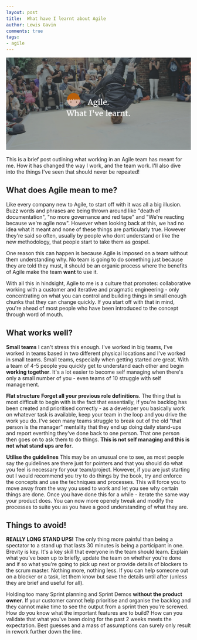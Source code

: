 ```yaml
--- 
layout: post 
title:  What have I learnt about Agile
author: Lewis Gavin 
comments: true 
tags: 
- agile 
---
```


![agile what I've learnt](../images/agile.png)

This is a brief post outlining what working in an Agile team has meant for me. How it has changed the way I work, and the team work. I'll also dive into the things I've seen that should never be repeated!

## What does Agile mean to me?

Like every company new to Agile, to start off with it was all a big illusion. Buzz words and phrases are being thrown around like "death of documentation", "no more governance and red tape" and "We're reacting because we're agile now". However when looking back at this, we had no idea what it meant and none of these things are particularly true. However they're said so often, usually by people who dont understand or like the new methodology, that people start to take them as gospel. 

One reason this can happen is because Agile is imposed on a team without them understanding why. No team is going to do something just because they are told they must, it should be an organic process where the benefits of Agile make the team **want** to use it.

With all this in hindsight, Agile to me is a culture that promotes: collaborative working with a customer and iterative and pragmatic engineering - only concentrating on what you can control and building things in small enough chunks that they can change quickly. If you start off with that in mind, you're ahead of most people who have been introduced to the concept through word of mouth.

## What works well?

**Small teams**
I can't stress this enough. I've worked in big teams, I've worked in teams based in two different physical locations and I've worked in small teams. Small teams, especially when getting started are great. With a team of 4-5 people you quickly get to understand each other and begin **working together**. It's a lot easier to become self managing when there's only a small number of you - even teams of 10 struggle with self management.

**Flat structure**
**Forget all your previous role definitions**. The thing that is most difficult to begin with is the fact that essentially, if you're backlog has been created and prioritised correctly - as a developer you basically work on whatever task is available, keep your team in the loop and you drive the work you do. I've seen many teams struggle to break out of the old "that person is the manager" mentality that they end up doing daily stand-ups and report everthing they've done back to one person. That one person then goes on to ask them to do things. **This is not self managing and this is not what stand ups are for**.

**Utilise the guidelines**
This may be an unusual one to see, as most people say the guidelines are there just for pointers and that you should do what you feel is necessary for your team/project. However, if you are just starting out I would recommend you try to do things by the book, try and enforce the concepts and use the techniques and processes. This will force you to move away from the way you used to work and let you see why certain things are done. Once you have done this for a while - iterate the same way your product does. You can now more openely tweak and modify the processes to suite you as you have a good understanding of what they are.

## Things to avoid!

**REALLY LONG STAND UPS!** The only thing more painful than being a spectator to a stand up that lasts 30 minutes is being a participant in one. Brevity is key. It's a key skill that everyone in the team should learn. Explain what you've been up to briefly, update the team on whether you're done and if so what you're going to pick up next or provide details of blockers to the scrum master. Nothing more, nothing less. If you can help someone out on a blocker or a task, let them know but save the details until after (unless they are brief and useful for all).

Holding too many Sprint planning and Sprint Demos **without the product owner**. If your customer cannot help prioritise and organise the backlog and they cannot make time to see the output from a sprint then you're screwed. How do you know what the important features are to build? How can you validate that what you've been doing for the past 2 weeks meets the expectation. Best guesses and a mass of assumptions can surely only result in rework further down the line.


